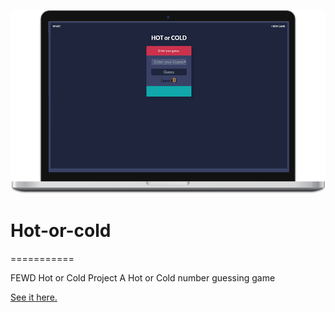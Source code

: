 [![See it live.](hotorcold.png)](http://caseybennington.github.io/hot-or-cold/)
# Hot-or-cold
===========

FEWD Hot or Cold Project
A Hot or Cold number guessing game

[See it here.](http://caseybennington.github.io/hot-or-cold/)
